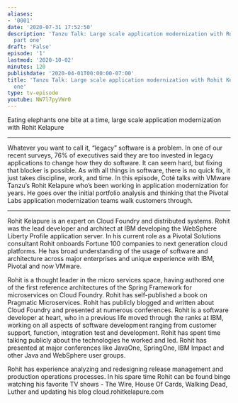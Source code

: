 ```yaml
---
aliases:
- '0001'
date: '2020-07-31 17:52:50'
description: 'Tanzu Talk: Large scale application modernization with Rohit Kelapure,
  part one'
draft: 'False'
episode: '1'
lastmod: '2020-10-02'
minutes: 120
publishdate: '2020-04-01T00:00:00-07:00'
title: 'Tanzu Talk: Large scale application modernization with Rohit Kelapure, part
  one'
type: tv-episode
youtube: NW7l7pyVWr0
---
```


Eating elephants one bite at a time, large scale application modernization with Rohit Kelapure

-----

Whatever you want to call it, “legacy” software is a problem. In one of our recent surveys, 76% of executives said they are too invested in legacy applications to change how they do software. It can seem hard, but fixing that blocker is possible. As with all things in software, there is no quick fix, it just takes discipline, work, and time. In this episode, Coté talks with VMware Tanzu’s Rohit Kelapure who’s been working in application modernization for years. He goes over the initial portfolio analysis and thinking that the Pivotal Labs application modernization teams walk customers through.

------

Rohit Kelapure is an expert on Cloud Foundry and distributed systems. Rohit was the lead developer and architect at IBM developing the WebSphere Liberty Profile application server. In his current role as a Pivotal Solutions consultant Rohit onboards Fortune 100 companies to next generation cloud platforms. He has broad understanding of the usage of software and architecture across major enterprises and unique experience with IBM, Pivotal and now VMware.

Rohit is a thought leader in the micro services space, having authored one of the first reference architectures of the Spring Framework for microservices on Cloud Foundry. Rohit has self-published a book on Pragmatic Microservices. Rohit has publicly blogged and written about Cloud Foundry and presented at numerous conferences. Rohit is a software developer at heart, who in a previous life moved through the ranks at IBM, working on all aspects of software development ranging from customer support, function, integration test and development. Rohit has spent time talking publicly about the technologies he worked and led. Rohit has presented at major conferences like JavaOne, SpringOne, IBM Impact and other Java and WebSphere user groups.

Rohit has experience analyzing and redesigning release management and production operations processes. In his spare time Rohit can be found binge watching his favorite TV shows - The Wire, House Of Cards, Walking Dead, Luther and updating his blog cloud.rohitkelapure.com